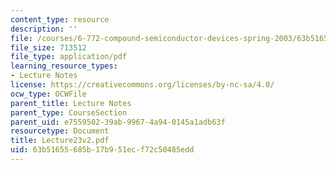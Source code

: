 ```yaml
---
content_type: resource
description: ''
file: /courses/6-772-compound-semiconductor-devices-spring-2003/63b51655685b17b951ecf72c50485edd_Lecture23v2.pdf
file_size: 713512
file_type: application/pdf
learning_resource_types:
- Lecture Notes
license: https://creativecommons.org/licenses/by-nc-sa/4.0/
ocw_type: OCWFile
parent_title: Lecture Notes
parent_type: CourseSection
parent_uid: e7559502-39ab-9967-4a94-0145a1adb63f
resourcetype: Document
title: Lecture23v2.pdf
uid: 63b51655-685b-17b9-51ec-f72c50485edd
---
```

